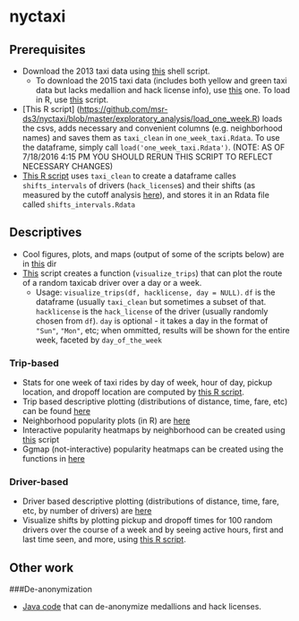 # nyctaxi
## Prerequisites
* Download the 2013 taxi data using [this](https://github.com/msr-ds3/nyctaxi/blob/master/exploratory_analysis/download_original_taxidata_2013.sh) shell script.
    * To download the 2015 taxi data (includes both yellow and green taxi data but lacks medallion and hack license info), use [this](https://github.com/msr-ds3/nyctaxi/blob/master/download_taxidata.sh) one. To load in R, use [this](https://github.com/msr-ds3/nyctaxi/blob/master/load_taxi_data.R) script.
* [This R script] (https://github.com/msr-ds3/nyctaxi/blob/master/exploratory_analysis/load_one_week.R) loads the csvs, adds necessary and convenient columns (e.g. neighborhood names) and saves them as `taxi_clean` in `one_week_taxi.Rdata`. To use the dataframe, simply call `load('one_week_taxi.Rdata')`. (NOTE: AS OF 7/18/2016 4:15 PM YOU SHOULD RERUN THIS SCRIPT TO REFLECT NECESSARY CHANGES)
* [This R script](https://github.com/msr-ds3/nyctaxi/blob/master/exploratory_analysis/Shift_Interval.R) uses `taxi_clean` to create a dataframe calles `shifts_intervals` of drivers (`hack_license`s) and their shifts (as measured by the cutoff analysis [here](https://github.com/msr-ds3/nyctaxi/blob/master/exploratory_analysis/Downtime_Cutoff.R)), and stores it in an Rdata file called `shifts_intervals.Rdata`
## Descriptives

* Cool figures, plots, and maps (output of some of the scripts below) are in [this](https://github.com/msr-ds3/nyctaxi/tree/master/figures) dir
* [This](https://github.com/msr-ds3/nyctaxi/blob/master/exploratory_analysis/map_visualization_functions.R) script creates a function (``visualize_trips``) that can plot the route of a random taxicab driver over a day or a week.
   * Usage: ``visualize_trips(df, hacklicense, day = NULL)``. `df` is the dataframe (usually `taxi_clean` but sometimes a subset of that. `hacklicense` is the `hack_license` of the driver (usually randomly chosen from `df`). `day` is optional - it takes a day in the format of `"Sun"`, `"Mon"`, etc; when ommitted, results will be shown for the entire week, faceted by ``day_of_the_week``

### Trip-based
* Stats for one week of taxi rides by day of week, hour of day, pickup location, and dropoff location are computed by [this R script](https://github.com/msr-ds3/nyctaxi/blob/master/exploratory_analysis/one_week_analysis.R).
* Trip based descriptive plotting (distributions of distance, time, fare, etc) can be found [here](https://github.com/msr-ds3/nyctaxi/blob/master/exploratory_analysis/Trips_based_Descriptives.R)
* Neighborhood popularity plots (in R) are [here](https://github.com/msr-ds3/nyctaxi/blob/master/exploratory_analysis/one_week_neighborhood_popularity.R)
* Interactive popularity heatmaps by neighborhood can be created using [this](https://github.com/msr-ds3/nyctaxi/blob/master/exploratory_analysis/popularity_heatmaps.R) script 
* Ggmap (not-interactive) popularity heatmaps can be created using the functions in [here](https://github.com/msr-ds3/nyctaxi/blob/master/exploratory_analysis/ggheatmaps.R)

### Driver-based
* Driver based descriptive plotting (distributions of distance, time, fare, etc, by number of drivers) are [here](https://github.com/msr-ds3/nyctaxi/blob/master/exploratory_analysis/Drivers_Descriptives.R)
* Visualize shifts by plotting pickup and dropoff times for 100 random drivers over the course of a week and by seeing active hours, first and last time seen, and more, using [this R script](https://github.com/msr-ds3/nyctaxi/blob/master/exploratory_analysis/identifying_shifts.R).

## Other work
###De-anonymization
* [Java code](https://github.com/msr-ds3/nyctaxi/tree/master/deanonymization) that can de-anonymize medallions and hack licenses.
 

